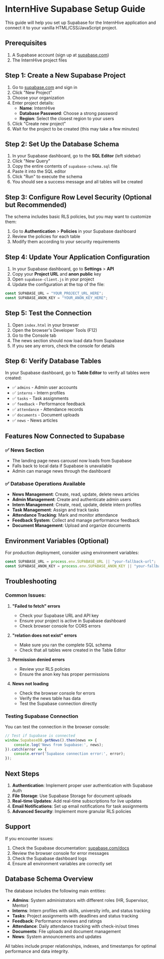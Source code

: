 # InternHive Supabase Setup Guide

This guide will help you set up Supabase for the InternHive application and connect it to your vanilla HTML/CSS/JavaScript project.

## Prerequisites

1. A Supabase account (sign up at [supabase.com](https://supabase.com))
2. The InternHive project files

## Step 1: Create a New Supabase Project

1. Go to [supabase.com](https://supabase.com) and sign in
2. Click "New Project"
3. Choose your organization
4. Enter project details:
   - **Name**: InternHive
   - **Database Password**: Choose a strong password
   - **Region**: Select the closest region to your users
5. Click "Create new project"
6. Wait for the project to be created (this may take a few minutes)

## Step 2: Set Up the Database Schema

1. In your Supabase dashboard, go to the **SQL Editor** (left sidebar)
2. Click "New Query"
3. Copy the entire contents of `supabase-schema.sql` file
4. Paste it into the SQL editor
5. Click "Run" to execute the schema
6. You should see a success message and all tables will be created

## Step 3: Configure Row Level Security (Optional but Recommended)

The schema includes basic RLS policies, but you may want to customize them:

1. Go to **Authentication** > **Policies** in your Supabase dashboard
2. Review the policies for each table
3. Modify them according to your security requirements

## Step 4: Update Your Application Configuration

1. In your Supabase dashboard, go to **Settings** > **API**
2. Copy your **Project URL** and **anon public** key
3. Open `supabase-client.js` in your project
4. Update the configuration at the top of the file:

```javascript
const SUPABASE_URL = "YOUR_PROJECT_URL_HERE";
const SUPABASE_ANON_KEY = "YOUR_ANON_KEY_HERE";
```

## Step 5: Test the Connection

1. Open `index.html` in your browser
2. Open the browser's Developer Tools (F12)
3. Go to the Console tab
4. The news section should now load data from Supabase
5. If you see any errors, check the console for details

## Step 6: Verify Database Tables

In your Supabase dashboard, go to **Table Editor** to verify all tables were created:

- ✅ `admins` - Admin user accounts
- ✅ `interns` - Intern profiles
- ✅ `tasks` - Task assignments
- ✅ `feedback` - Performance feedback
- ✅ `attendance` - Attendance records
- ✅ `documents` - Document uploads
- ✅ `news` - News articles

## Features Now Connected to Supabase

### ✅ News Section
- The landing page news carousel now loads from Supabase
- Falls back to local data if Supabase is unavailable
- Admin can manage news through the dashboard

### ✅ Database Operations Available
- **News Management**: Create, read, update, delete news articles
- **Admin Management**: Create and authenticate admin users
- **Intern Management**: Create, read, update, delete intern profiles
- **Task Management**: Assign and track tasks
- **Attendance Tracking**: Mark and monitor attendance
- **Feedback System**: Collect and manage performance feedback
- **Document Management**: Upload and organize documents

## Environment Variables (Optional)

For production deployment, consider using environment variables:

```javascript
const SUPABASE_URL = process.env.SUPABASE_URL || "your-fallback-url";
const SUPABASE_ANON_KEY = process.env.SUPABASE_ANON_KEY || "your-fallback-key";
```

## Troubleshooting

### Common Issues:

1. **"Failed to fetch" errors**
   - Check your Supabase URL and API key
   - Ensure your project is active in Supabase dashboard
   - Check browser console for CORS errors

2. **"relation does not exist" errors**
   - Make sure you ran the complete SQL schema
   - Check that all tables were created in the Table Editor

3. **Permission denied errors**
   - Review your RLS policies
   - Ensure the anon key has proper permissions

4. **News not loading**
   - Check the browser console for errors
   - Verify the news table has data
   - Test the Supabase connection directly

### Testing Supabase Connection

You can test the connection in the browser console:

```javascript
// Test if Supabase is connected
window.SupabaseDB.getNews().then(news => {
    console.log('News from Supabase:', news);
}).catch(error => {
    console.error('Supabase connection error:', error);
});
```

## Next Steps

1. **Authentication**: Implement proper user authentication with Supabase Auth
2. **File Storage**: Use Supabase Storage for document uploads
3. **Real-time Updates**: Add real-time subscriptions for live updates
4. **Email Notifications**: Set up email notifications for task assignments
5. **Advanced Security**: Implement more granular RLS policies

## Support

If you encounter issues:

1. Check the Supabase documentation: [supabase.com/docs](https://supabase.com/docs)
2. Review the browser console for error messages
3. Check the Supabase dashboard logs
4. Ensure all environment variables are correctly set

## Database Schema Overview

The database includes the following main entities:

- **Admins**: System administrators with different roles (HR, Supervisor, Mentor)
- **Interns**: Intern profiles with skills, university info, and status tracking
- **Tasks**: Project assignments with deadlines and status tracking
- **Feedback**: Performance reviews and ratings
- **Attendance**: Daily attendance tracking with check-in/out times
- **Documents**: File uploads and document management
- **News**: System announcements and updates

All tables include proper relationships, indexes, and timestamps for optimal performance and data integrity.
